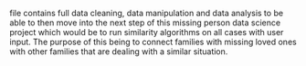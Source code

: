 file contains full data cleaning, data manipulation and data analysis to be able to then move into the 
next step of this missing person data science project which would be to run similarity algorithms on 
all cases with user input. The purpose of this being to connect families with missing loved ones with 
other families that are dealing with a similar situation. 

